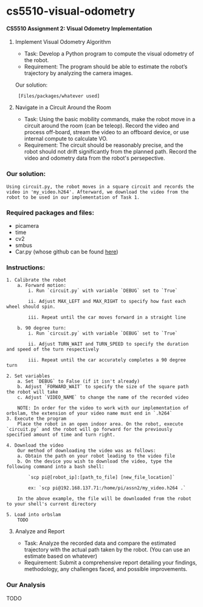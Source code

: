 # cs5510-visual-odometry
#### CS5510 Assignment 2: Visual Odometry Implementation

1. Implement Visual Odometry Algorithm

    - Task: Develop a Python program to compute the visual odometry of the robot.
    - Requirement: The program should be able to estimate the robot’s trajectory by analyzing the camera images.

    Our solution:

        [Files/packages/whatever used]

2. Navigate in a Circuit Around the Room

    - Task: Using the basic mobility commands, make the robot move in a circuit around the room (can be teleop). Record the video and process off-board, stream the video to an offboard device, or use internal compute to calculate VO.
    - Requirement: The circuit should be reasonably precise, and the robot should not drift significantly from the planned path. Record the video and odometry data from the robot's persepective.

###    Our solution:

    Using circuit.py, the robot moves in a square circuit and records the video in 'my_video.h264'. Afterward, we download the video from the robot to be used in our implementation of Task 1.

###    Required packages and files:
- picamera
- time
- cv2
- smbus
- Car.py (whose github can be found [here](https://github.com/DIRECTLab/raspbot-code))

###    Instructions:

    1. Calibrate the robot
        a. Forward motion:
            i. Run `circuit.py` with variable `DEBUG` set to `True` 

            ii. Adjust MAX_LEFT and MAX_RIGHT to specify how fast each wheel should spin.

            iii. Repeat until the car moves forward in a straight line

        b. 90 degree turn:
            i. Run `circuit.py` with variable `DEBUG` set to `True`

            ii. Adjust TURN_WAIT and TURN_SPEED to specify the duration and speed of the turn respectively

            iii. Repeat until the car accurately completes a 90 degree turn

    2. Set variables
        a. Set `DEBUG` to False (if it isn't already)
        b. Adjust `FORWARD_WAIT` to specify the size of the square path the robot will take
        c. Adjust `VIDEO_NAME` to change the name of the recorded video

        NOTE: In order for the video to work with our implementation of orbslam, the extension of your video name must end in `.h264`
    3. Execute the program
        Place the robot in an open indoor area. On the robot, execute `circuit.py` and the robot will go forward for the previously specified amount of time and turn right.

    4. Download the video
        Our method of downloading the video was as follows:
        a. Obtain the path on your robot leading to the video file
        b. On the device you wish to download the video, type the following command into a bash shell:

            `scp pi@[robot_ip]:[path_to_file] [new_file_location]`

            ex: `scp pi@192.168.137.71:/home/pi/assn2/my_video.h264 .`

        In the above example, the file will be downloaded from the robot to your shell's current directory

    5. Load into orbslam
        TODO

3. Analyze and Report

    - Task: Analyze the recorded data and compare the estimated trajectory with the actual path taken by the robot. (You can use an estimate based on whatever)
    - Requirement: Submit a comprehensive report detailing your findings, methodology, any challenges faced, and possible improvements.

###     Our Analysis
TODO
